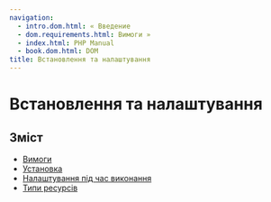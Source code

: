 ```yaml
---
navigation:
  - intro.dom.html: « Введение
  - dom.requirements.html: Вимоги »
  - index.html: PHP Manual
  - book.dom.html: DOM
title: Встановлення та налаштування
---
```

# Встановлення та налаштування

## Зміст

-   [Вимоги](dom.requirements.html)
-   [Установка](dom.installation.html)
-   [Налаштування під час виконання](dom.configuration.html)
-   [Типи ресурсів](dom.resources.html)
